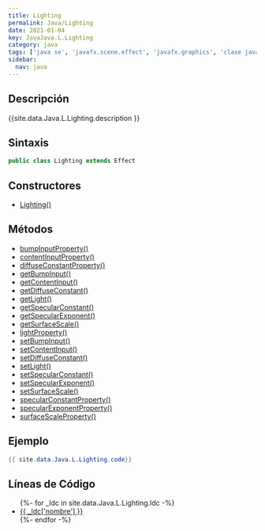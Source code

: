 ```yaml
---
title: Lighting
permalink: Java/Lighting
date: 2021-01-04
key: JavaJava.L.Lighting
category: java
tags: ['java se', 'javafx.scene.effect', 'javafx.graphics', 'clase java', 'JavaFX 2.0']
sidebar: 
  nav: java
---
```


## Descripción
{{site.data.Java.L.Lighting.description }}

## Sintaxis
~~~java
public class Lighting extends Effect
~~~

## Constructores
* [Lighting()](/Java/Lighting/Lighting/)

## Métodos
* [bumpInputProperty()](/Java/Lighting/bumpInputProperty)
* [contentInputProperty()](/Java/Lighting/contentInputProperty)
* [diffuseConstantProperty()](/Java/Lighting/diffuseConstantProperty)
* [getBumpInput()](/Java/Lighting/getBumpInput)
* [getContentInput()](/Java/Lighting/getContentInput)
* [getDiffuseConstant()](/Java/Lighting/getDiffuseConstant)
* [getLight()](/Java/Lighting/getLight)
* [getSpecularConstant()](/Java/Lighting/getSpecularConstant)
* [getSpecularExponent()](/Java/Lighting/getSpecularExponent)
* [getSurfaceScale()](/Java/Lighting/getSurfaceScale)
* [lightProperty()](/Java/Lighting/lightProperty)
* [setBumpInput()](/Java/Lighting/setBumpInput)
* [setContentInput()](/Java/Lighting/setContentInput)
* [setDiffuseConstant()](/Java/Lighting/setDiffuseConstant)
* [setLight()](/Java/Lighting/setLight)
* [setSpecularConstant()](/Java/Lighting/setSpecularConstant)
* [setSpecularExponent()](/Java/Lighting/setSpecularExponent)
* [setSurfaceScale()](/Java/Lighting/setSurfaceScale)
* [specularConstantProperty()](/Java/Lighting/specularConstantProperty)
* [specularExponentProperty()](/Java/Lighting/specularExponentProperty)
* [surfaceScaleProperty()](/Java/Lighting/surfaceScaleProperty)

## Ejemplo
~~~java
{{ site.data.Java.L.Lighting.code}}
~~~

## Líneas de Código
<ul>
{%- for _ldc in site.data.Java.L.Lighting.ldc -%}
   <li>
       <a href="{{_ldc['url'] }}">{{ _ldc['nombre'] }}</a>
   </li>
{%- endfor -%}
</ul>
